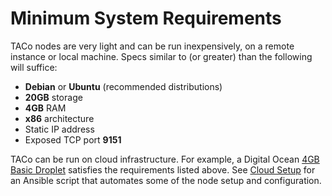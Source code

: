 # Minimum System Requirements

TACo nodes are very light and can be run inexpensively, on a remote instance or local machine. Specs similar to (or greater) than the following will suffice: &#x20;

* **Debian** or **Ubuntu** (recommended distributions)
* **20GB** storage
* **4GB** RAM
* **x86** architecture
* Static IP address
* Exposed TCP port **9151**

TACo can be run on cloud infrastructure. For example, a Digital Ocean [4GB Basic Droplet](https://www.digitalocean.com/pricing/droplets) satisfies the requirements listed above. See [Cloud Setup](installation/cloud-setup-nucypher-ops.md) for an Ansible script that automates some of the node setup and configuration.&#x20;
